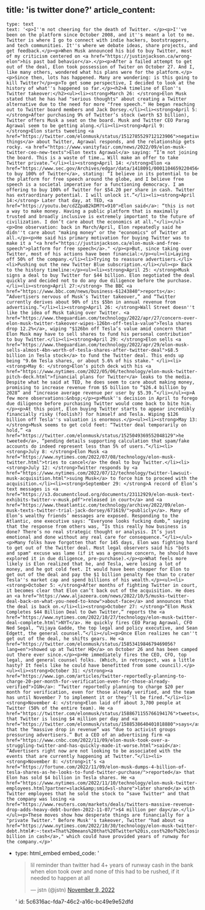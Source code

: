 title: 'is twitter done?'
article_content:
  -
    type: text
    text: '<p>I''m not cheering for the death of Twitter. </p><p>I''ve been on the platform since October 2008, and it''s meant a lot to me. Twitter is where I go to connect with indie hackers, bootstrappers, and tech communities. It''s where we debate ideas, share projects, and get feedback.</p><p>When Musk announced his bid to buy Twitter, most of my criticism centered on <a href="https://justinjackson.ca/wrong-elon">his past bad behavior</a>.</p><p>After a failed attempt to get out of the deal, Elon took possession of Twiter on October 27. And I, like many others, wondered what his plans were for the platform.</p><p>Since then, lots has happened. Many are wondering: is this going to kill Twitter?</p><p>To get some perspective, I decided to look at the history of what''s happened so far.</p><h2>A timeline of Elon''s Twitter takeover:</h2><ul><li><strong>March 26: </strong>Elon Musk stated that he has had "serious thoughts" about creating a Twitter alternative due to the need for more "free speech." He began reaching out to Twitter board members and Jack Dorsey.</li><li><strong>April 5: </strong>After purchasing 9% of Twitter’s stock (worth $3 billion), Twitter offers Musk a seat on the board. Musk and Twitter CEO Parag Agrawal seem to be getting along.</li><li><strong>April 9: </strong>Elon starts tweeting <a href="https://twitter.com/elonmusk/status/1512785529712123906">negative things</a> about Twitter, Agrawal responds, and the relationship gets rocky. <a href="https://www.vanityfair.com/news/2022/09/elon-musk-twitter-ceo-new-texts">Elon texts Agrawal</a> saying: “I’m not joining the board. This is a waste of time.… Will make an offer to take Twitter private.”</li><li><strong>April 14: </strong>Elon <a href="https://www.sec.gov/Archives/edgar/data/1418091/000110465922045641/tm2212748d1_sc13da.htm">offers to buy 100% of Twitter</a>, stating: “I believe in its potential to be the platform for free speech around the globe, and I believe free speech is a societal imperative for a functioning democracy. I am offering to buy 100% of Twitter for $54.20 per share in cash. Twitter has extraordinary potential. I will unlock it.”</li><li><strong>April 14:</strong> Later that day, at TED, <a href="https://youtu.be/cdZZpaB2kDM?t=910">Elon said</a>: “this is not a way to make money. Having a public platform that is maximally trusted and broadly inclusive is extremely important to the future of civilization. I don’t care about the economics at all."</li></ul><p>One observation: back in March/April, Elon repeatedly said he didn''t care about "making money" or the "economics" of Twitter at all.</p><p>He said his primary motivation for buying Twitter was to make it a "<a href="https://justinjackson.ca/elon-musk-and-free-speech">platform for free speech</a>." </p><p>But, since taking over Twitter, most of his actions have been financial:</p><ul><li>Laying off 50% of the company.</li><li>Trying to reassure advertisers.</li><li>Pushing out the new Twitter Blue subscription.</li></ul><p> Back to the history timeline:</p><ul><li><strong>April 25: </strong>Musk signs a deal to buy Twitter for $44 billion. Elon negotiated the deal quickly and decided not to do any due diligence before the purchase.</li><li><strong>April 27:</strong> The BBC <a href="https://www.bbc.com/news/business-61243840">reports</a>: “Advertisers nervous of Musk’s Twitter takeover,” and “Twitter currently derives about 90% of its $5bn in annual revenue from advertising.”</li><li><strong>April 26: </strong>Wall Street doesn''t like the idea of Musk taking over Twitter. <a href="https://www.theguardian.com/technology/2022/apr/27/concern-over-elon-musk-twitter-takeover-wipes-126bn-off-tesla-value">Tesla shares drop 12.2%</a>, wiping "$126bn off Tesla’s value amid concern that Elon Musk may have to sell shares to fund his personal contribution" to buy Twitter.</li><li><strong>April 29: </strong>Elon sells <a href="https://www.theguardian.com/technology/2022/apr/29/elon-musk-sells-almost-4bn-worth-of-tesla-shares-after-twitter-deal">$8.5 billion in Tesla stock</a> to fund the Twitter deal. This ends up being "9.6m Tesla shares, or about 5.6% of his stake." </li><li><strong>May 6: </strong>Elon’s pitch deck with his <a href="https://www.nytimes.com/2022/05/06/technology/elon-musk-twitter-pitch-deck.html">financial plans for Twitter</a> leaks to the media. Despite what he said at TED, he does seem to care about making money, promising to increase revenue from $5 billion to “$26.4 billion by 2028” and “increase average revenue per user by $5.39.”</li></ul><p>A few more observations:&nbsp;</p><p>Musk''s decision in April to forego due diligence before purchasing Twitter would come back to bite him.</p><p>At this point, Elon buying Twitter starts to appear incredibly financially risky (foolish?) for himself and Tesla. Wiping $126 billion off Tesla''s valuation is enormous.</p><ul><li><strong>May 13: </strong>Musk seems to get cold feet: “Twitter deal temporarily on hold,” <a href="https://twitter.com/elonmusk/status/1525049369552048129">he tweeted</a>, “pending details supporting calculation that spam/fake accounts do indeed represent less than 5% of users.”</li><li><strong>July 8: </strong>Elon Musk <a href="https://www.nytimes.com/2022/07/08/technology/elon-musk-twitter.html">tries to cancel</a> the deal to buy Twitter.</li><li><strong>July 12: </strong>Twitter responds by <a href="https://www.nytimes.com/2022/07/12/technology/twitter-lawsuit-musk-acquisition.html">suing Musk</a> to force him to proceed with the acquisition.</li><li><strong>September 29: </strong>A record of Elon’s text messages is <a href="https://s3.documentcloud.org/documents/23112929/elon-musk-text-exhibits-twitter-v-musk.pdf">released in court</a> and <a href="https://www.theatlantic.com/technology/archive/2022/09/elon-musk-texts-twitter-trial-jack-dorsey/671619/">publicly</a>. Many of Elon’s wealthy friends’ messages are exposed. Responding to the Atlantic, one executive says: “Everyone looks fucking dumb,” saying that the response from others was, “Is this really how business is done? There’s no real strategic thought or analysis. It’s just emotional and done without any real care for consequence.”</li></ul><p>Many folks have forgotten that for 145 days, Elon was fighting hard to get out of the Twitter deal. Most legal observers said his "bots and spam" excuse was lame (if it was a genuine concern, he should have explored it in due diligence, pre-purchase).</p><p>What feels more likely is Elon realized that he, and Tesla, were losing a lot of money, and he got cold feet. It would have been cheaper for Elon to get out of the deal and pay the $1 billion penalty fee than to crater Tesla''s market cap and spend billions of his wealth.</p><ul><li><strong>October 5: </strong>After months of fighting Twitter in court, it becomes clear that Elon can’t back out of the acquisition. He does an <a href="https://www.aljazeera.com/news/2022/10/5/musks-twitter-deal-back-on-what-you-need-to-know">about-face</a> and announces that the deal is back on.</li><li><strong>October 27: </strong>“Elon Musk Completes $44 Billion Deal to Own Twitter,” reports the <a href="https://www.nytimes.com/2022/10/27/technology/elon-musk-twitter-deal-complete.html">NYT</a>. He quickly fires CEO Parag Agrawal, CFO Ned Segal, “Vijaya Gadde, the top legal and policy executive, and Sean Edgett, the general counsel.”</li></ul><p>Once Elon realizes he can''t get out of the deal, he shifts gears. He <a href="https://twitter.com/elonmusk/status/1585341984679469056?lang=en">showed up at Twitter HQ</a> on October 26 and has been camped out there ever since.</p><p>He immediately fires the CEO, CFO, top legal, and general counsel folks. (Which, in retrospect, was a little hasty? It feels like he could have benefitted from some council).</p><ul><li><strong>October 31: </strong><a href="https://www.ign.com/articles/twitter-reportedly-planning-to-charge-20-per-month-for-verification-even-for-those-already-verified">IGN</a>: “Twitter reportedly planning to charge $20 per month for verification, even for those already verified, and the team has until November 7 to implement it or they''ll be fired.”</li><li><strong>November 4: </strong>Elon laid off about 3,700 people at Twitter (50% of the entire team). He <a href="https://twitter.com/elonmusk/status/1588671155766194176">tweets</a> that Twitter is losing $4 million per day and <a href="https://twitter.com/elonmusk/status/1588538640401018880">says</a> that the “massive drop in revenue” was “due to activist groups pressuring advertisers.” But a CEO of an advertising firm <a href="https://www.cnbc.com/2022/11/09/elon-musk-took-over-a-struggling-twitter-and-has-quickly-made-it-worse.html">said</a>: “Advertisers right now are not looking to be associated with the events that are currently happening at Twitter.”</li><li><strong>November 8: </strong>it’s <a href="https://fortune.com/2022/11/09/elon-musk-dumps-4-billion-of-tesla-shares-as-he-looks-to-fund-twitter-purchase/">reported</a> that Elon has sold $4 billion in Tesla shares. He <a href="https://www.nytimes.com/2022/11/10/technology/elon-musk-twitter-employees.html?partner=slack&amp;smid=sl-share">later shared</a> with Twitter employees that he sold the stock to “save Twitter" and that the company was losing <a href="https://www.reuters.com/markets/deals/twitters-massive-revenue-drop-adds-heavy-debt-burden-2022-11-07/">$4 million per day</a>.</li></ul><p>These moves show how desperate things are financially for a "private Twitter." Before Musk''s takeover, Twitter "had about <a href="https://www.nytimes.com/2022/10/30/technology/elon-musk-twitter-debt.html#:~:text=That%20means%20that%20Twitter%20is,cost%20of%20closing%20the%20acquisition.">$6 billion in cash</a>," which could have provided years of runway for the company.</p>'
  -
    type: html_embed
    embed_code: '<blockquote class="twitter-tweet tw-center"><p lang="en" dir="ltr">lil reminder than twitter had 4+ years of runway cash in the bank when elon took over and none of this had to be rushed, if it needed to happen at all</p>&mdash; jstn (@jstn) <a href="https://twitter.com/jstn/status/1590487679095173120?ref_src=twsrc%5Etfw">November 9, 2022</a></blockquote> <script async src="https://platform.twitter.com/widgets.js" charset="utf-8"></script>'
id: 5c6316ac-fda7-46c2-a16c-bc49e9e52dfd
